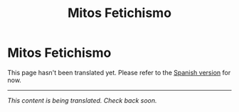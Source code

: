 ﻿---
title: Mitos Fetichismo
---

<!-- TODO: translation missing -->

# Mitos Fetichismo

This page hasn't been translated yet. Please refer to the [Spanish version](/es/mitos-fetichismo) for now.

---

*This content is being translated. Check back soon.*
